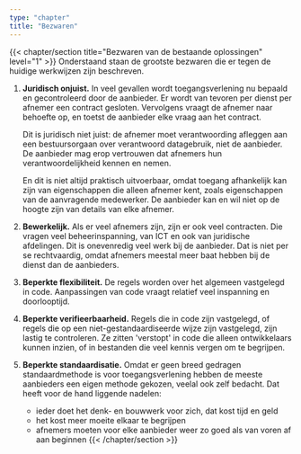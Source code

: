 ```yaml
---
type: "chapter"
title: "Bezwaren"
---
```

{{< chapter/section title="Bezwaren van de bestaande oplossingen" level="1" >}}
Onderstaand staan de grootste bezwaren die er tegen de huidige werkwijzen zijn beschreven.

1. **Juridisch onjuist.**
   In veel gevallen wordt toegangsverlening nu bepaald en gecontroleerd door de aanbieder.
   Er wordt van tevoren per dienst per afnemer een contract gesloten.
   Vervolgens vraagt de afnemer naar behoefte op, en toetst de aanbieder elke vraag aan het contract.

   Dit is juridisch niet juist: de afnemer moet verantwoording afleggen aan een bestuursorgaan over verantwoord datagebruik, niet de aanbieder.
   De aanbieder mag erop vertrouwen dat afnemers hun verantwoordelijkheid kennen en nemen.

   En dit is niet altijd praktisch uitvoerbaar, omdat toegang afhankelijk kan zijn van eigenschappen die alleen afnemer kent,
   zoals eigenschappen van de aanvragende medewerker. De aanbieder kan en wil niet op de hoogte zijn van details van elke afnemer.

2. **Bewerkelijk.**
   Als er veel afnemers zijn, zijn er ook veel contracten. Die vragen veel beheerinspanning, van ICT en ook van juridische afdelingen.
   Dit is onevenredig veel werk bij de aanbieder. Dat is niet per se rechtvaardig, omdat afnemers meestal meer baat hebben bij de dienst dan de aanbieders.

3. **Beperkte flexibiliteit.**
   De regels worden over het algemeen vastgelegd in code.
   Aanpassingen van code vraagt relatief veel inspanning en doorlooptijd.

4. **Beperkte verifieerbaarheid.**
   Regels die in code zijn vastgelegd, of regels die op een niet-gestandaardiseerde wijze zijn vastgelegd, zijn lastig te controleren.
   Ze zitten 'verstopt' in code die alleen ontwikkelaars kunnen inzien, of in bestanden die veel kennis vergen om te begrijpen.

5. **Beperkte standaardisatie.**
   Omdat er geen breed gedragen standaardmethode is voor toegangsverlening hebben de meeste aanbieders een eigen methode gekozen,
   veelal ook zelf bedacht. Dat heeft voor de hand liggende nadelen:
   - ieder doet het denk- en bouwwerk voor zich, dat kost tijd en geld
   - het kost meer moeite elkaar te begrijpen
   - afnemers moeten voor elke aanbieder weer zo goed als van voren af aan beginnen
{{< /chapter/section >}}